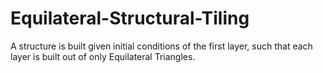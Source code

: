# Equilateral-Structural-Tiling
A structure is built given initial conditions of the first layer, such that each layer is built out of only Equilateral Triangles.
